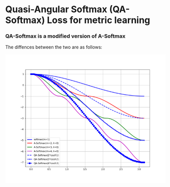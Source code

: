 # Quasi-Angular Softmax (QA-Softmax) Loss for metric learning

### QA-Softmax is a modified version of A-Softmax
The diffences between the two are as follows:

![QA-Softmax_vs_A-Softmax.png](./doc/QA-Softmax_vs_A-Softmax.png)
